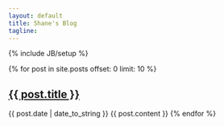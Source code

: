 ```yaml
---
layout: default
title: Shane's Blog
tagline: 
---
```

{% include JB/setup %}
<div id="posts">
	{% for post in site.posts offset: 0 limit: 10 %}
        <h2><a href="{{ BASE_PATH }}{{ post.url }}">{{ post.title }}</a></h2>
        {{ post.date | date_to_string }}
        {{ post.content }}
    {% endfor %}	
</div>



